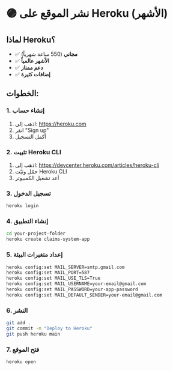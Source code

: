 # 🟣 نشر الموقع على Heroku (الأشهر)

## لماذا Heroku؟
- ✅ **مجاني** (550 ساعة شهرياً)
- ✅ **الأشهر عالمياً**
- ✅ **دعم ممتاز**
- ✅ **إضافات كثيرة**

## الخطوات:

### 1. إنشاء حساب
1. اذهب إلى: https://heroku.com
2. انقر "Sign up"
3. أكمل التسجيل

### 2. تثبيت Heroku CLI
1. اذهب إلى: https://devcenter.heroku.com/articles/heroku-cli
2. حمّل وثبّت Heroku CLI
3. أعد تشغيل الكمبيوتر

### 3. تسجيل الدخول
```bash
heroku login
```

### 4. إنشاء التطبيق
```bash
cd your-project-folder
heroku create claims-system-app
```

### 5. إعداد متغيرات البيئة
```bash
heroku config:set MAIL_SERVER=smtp.gmail.com
heroku config:set MAIL_PORT=587
heroku config:set MAIL_USE_TLS=True
heroku config:set MAIL_USERNAME=your-email@gmail.com
heroku config:set MAIL_PASSWORD=your-app-password
heroku config:set MAIL_DEFAULT_SENDER=your-email@gmail.com
```

### 6. النشر
```bash
git add .
git commit -m "Deploy to Heroku"
git push heroku main
```

### 7. فتح الموقع
```bash
heroku open
```